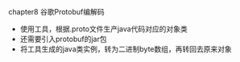 chapter8 谷歌Protobuf编解码

- 使用工具，根据.proto文件生产java代码对应的对象类
- 还需要引入protobuf的jar包
- 将工具生成的java类实例，转为二进制byte数组，再转回去原来对象



